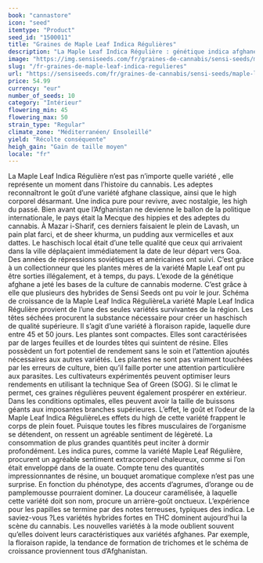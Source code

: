 ```yaml
---
book: "cannastore"
icon: "seed"
itemtype: "Product"
seed_id: "1500011"
title: "Graines de Maple Leaf Indica Régulières"
description: "La Maple Leaf Indica Régulière : génétique indica afghane de qualité supérieure à 100 %. Variété résineuse qui convient à la production de haschisch."
image: "https://img.sensiseeds.com/fr/graines-de-cannabis/sensi-seeds/maple-leaf-indica-image.png"
slug: "/fr-graines-de-maple-leaf-indica-regulieres"
url: "https://sensiseeds.com/fr/graines-de-cannabis/sensi-seeds/maple-leaf-indica?a_aid=cannastore"
price: 54.99
currency: "eur"
number_of_seeds: 10
category: "Intérieur"
flowering_min: 45
flowering_max: 50
strain_type: "Regular"
climate_zone: "Méditerranéen/ Ensoleillé"
yield: "Récolte conséquente"
heigh_gain: "Gain de taille moyen"
locale: "fr"
---
```

La Maple Leaf Indica Régulière n’est pas n’importe quelle variété , elle représente un moment dans l’histoire du cannabis. Les adeptes reconnaîtront le goût d’une variété afghane classique, ainsi que le high corporel désarmant. Une indica pure pour revivre, avec nostalgie, les high du passé. Bien avant que l’Afghanistan ne devienne le ballon de la politique internationale, le pays était la Mecque des hippies et des adeptes du cannabis. À Mazar i-Sharif, ces derniers faisaient le plein de Lavash, un pain plat farci, et de sheer khurma, un pudding aux vermicelles et aux dattes. Le haschisch local était d’une telle qualité que ceux qui arrivaient dans la ville déplaçaient immédiatement la date de leur départ vers Goa. Des années de répressions soviétiques et américaines ont suivi. C’est grâce à un collectionneur que les plantes mères de la variété Maple Leaf ont pu être sorties illégalement, et à temps, du pays. L’exode de la génétique afghane a jeté les bases de la culture de cannabis moderne. C’est grâce à elle que plusieurs des hybrides de Sensi Seeds ont pu voir le jour. Schéma de croissance de la Maple Leaf Indica RégulièreLa variété Maple Leaf Indica Régulière provient de l’une des seules variétés survivantes de la région. Les têtes séchées procurent la substance nécessaire pour créer un haschisch de qualité supérieure. Il s’agit d’une variété à floraison rapide, laquelle dure entre 45 et 50 jours. Les plantes sont compactes. Elles sont caractérisées par de larges feuilles et de lourdes têtes qui suintent de résine. Elles possèdent un fort potentiel de rendement sans le soin et l’attention ajoutés nécessaires aux autres variétés. Les plantes ne sont pas vraiment touchées par les erreurs de culture, bien qu’il faille porter une attention particulière aux parasites. Les cultivateurs expérimentés peuvent optimiser leurs rendements en utilisant la technique Sea of Green (SOG). Si le climat le permet, ces graines régulières peuvent également prospérer en extérieur. Dans les conditions optimales, elles peuvent avoir la taille de buissons géants aux imposantes branches supérieures. L’effet, le goût et l’odeur de la Maple Leaf Indica RégulièreLes effets du high de cette variété frappent le corps de plein fouet. Puisque toutes les fibres musculaires de l’organisme se détendent, on ressent un agréable sentiment de légèreté. La consommation de plus grandes quantités peut inciter à dormir profondément. Les indica pures, comme la variété Maple Leaf Régulière, procurent un agréable sentiment extracorporel chaleureux, comme si l’on était enveloppé dans de la ouate. Compte tenu des quantités impressionnantes de résine, un bouquet aromatique complexe n’est pas une surprise. En fonction du phénotype, des accents d’agrumes, d’orange ou de pamplemousse pourraient dominer. La douceur caramélisée, à laquelle cette variété doit son nom, procure un arrière-goût onctueux. L’expérience pour les papilles se termine par des notes terreuses, typiques des indica. Le saviez-vous ?Les variétés hybrides fortes en THC dominent aujourd’hui la scène du cannabis. Les nouvelles variétés à la mode oublient souvent qu’elles doivent leurs caractéristiques aux variétés afghanes. Par exemple, la floraison rapide, la tendance de formation de trichomes et le schéma de croissance proviennent tous d’Afghanistan.
